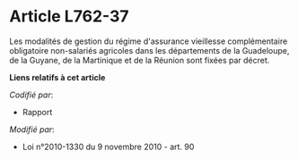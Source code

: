 # Article L762-37

Les modalités de gestion du régime d'assurance vieillesse complémentaire obligatoire non-salariés agricoles dans les
départements de la Guadeloupe, de la Guyane, de la Martinique et de la Réunion sont fixées par décret.

**Liens relatifs à cet article**

_Codifié par_:

  - Rapport

_Modifié par_:

  - Loi n°2010-1330 du 9 novembre 2010 - art. 90

